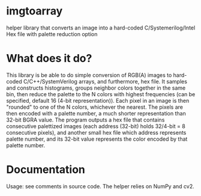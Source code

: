 # imgtoarray
helper library that converts an image into a hard-coded C/Systemerilog/Intel Hex file with palette reduction option

# What does it do?
This library is be able to do simple conversion of RGB(A) images to hard-coded C/C++/SystemVerilog arrays, and furthermore, hex file. It samples and constructs histograms, groups neighbor colors together in the same bin, then reduce the palette to the N colors with highest frequencies (can be specified, default 16 (4-bit representation)). Each pixel in an image is then "rounded" to one of the N colors, whichever the nearest. The pixels are then encoded with a palette number, a much shorter representation than 32-bit BGRA value. The program outputs a hex file that contains consecutive palettized images (each address (32-bit) holds 32/4-bit = 8 consecutive pixels), and another small hex file which address represents palette number, and its 32-bit value represents the color encoded by that palette number.

# Documentation
Usage: see comments in source code. The helper relies on NumPy and cv2.
